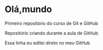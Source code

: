 # Olá,mundo
 Primeiro repositório do curso de Git e GitHub

Repositório criando durante a aula de GitHub 

Essa linha eu editei direto no meu GitHub
